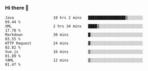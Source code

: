 ### Hi there 👋

<!--
**urzz/urzz** is a ✨ _special_ ✨ repository because its `README.md` (this file) appears on your GitHub profile.

Here are some ideas to get you started:

- 🔭 I’m currently working on ...
- 🌱 I’m currently learning ...
- 👯 I’m looking to collaborate on ...
- 🤔 I’m looking for help with ...
- 💬 Ask me about ...
- 📫 How to reach me: ...
- 😄 Pronouns: ...
- ⚡ Fun fact: ...
-->

<!--START_SECTION:waka-->

```text
Java                  10 hrs 2 mins   █████████████████▒░░░░░░░   69.44 %
XML                   2 hrs 34 mins   ████▒░░░░░░░░░░░░░░░░░░░░   17.78 %
Markdown              30 mins         █░░░░░░░░░░░░░░░░░░░░░░░░   03.55 %
HTTP Request          24 mins         ▓░░░░░░░░░░░░░░░░░░░░░░░░   02.82 %
Vue.js                16 mins         ▒░░░░░░░░░░░░░░░░░░░░░░░░   01.89 %
YAML                  12 mins         ▒░░░░░░░░░░░░░░░░░░░░░░░░   01.47 %
```

<!--END_SECTION:waka-->
